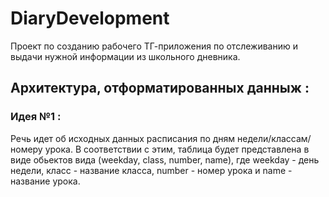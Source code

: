 # DiaryDevelopment
Проект по созданию рабочего ТГ-приложения по отслеживанию и выдачи нужной информации из школьного дневника.

## Архитектура, отформатированных данныж :

### Идея №1 :

Речь идет об исходных данных расписания по дням недели/классам/номеру урока. В соответствии с этим, таблица будет представлена в виде обьектов вида (weekday, class, number, name), где weekday - день недели, класс - название класса, number - номер урока и name - название урока.
